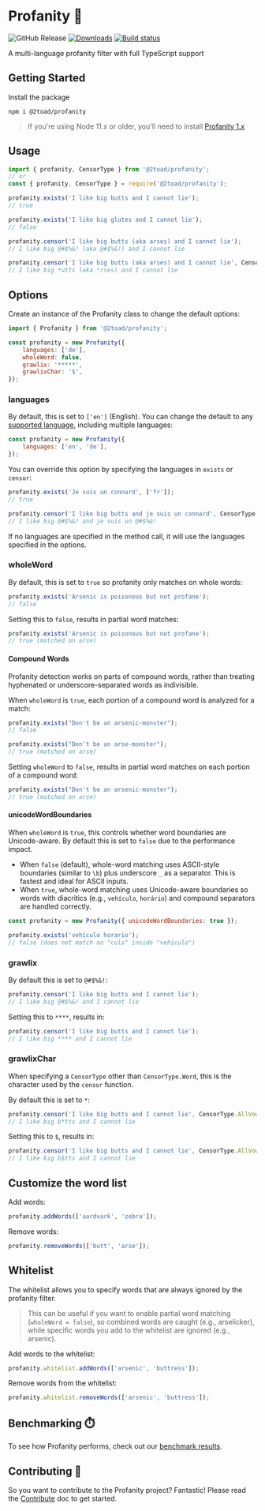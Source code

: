 # Profanity 🧼

![GitHub Release](https://img.shields.io/github/v/release/2Toad/Profanity)
[![Downloads](https://img.shields.io/npm/dm/@2toad/profanity.svg)](https://www.npmjs.com/package/@2toad/profanity)
[![Build status](https://github.com/2toad/profanity/actions/workflows/ci.yml/badge.svg)](https://github.com/2Toad/Profanity/actions/workflows/nodejs.yml)

A multi-language profanity filter with full TypeScript support

## Getting Started

Install the package

```Shell
npm i @2toad/profanity
```

>If you're using Node 11.x or older, you'll need to install [Profanity 1.x](https://github.com/2Toad/Profanity/releases)

## Usage

```JavaScript
import { profanity, CensorType } from '@2toad/profanity';
// or
const { profanity, CensorType } = require('@2toad/profanity');
```

```JavaScript
profanity.exists('I like big butts and I cannot lie');
// true

profanity.exists('I like big glutes and I cannot lie');
// false

profanity.censor('I like big butts (aka arses) and I cannot lie');
// I like big @#$%&! (aka @#$%&!) and I cannot lie

profanity.censor('I like big butts (aka arses) and I cannot lie', CensorType.FirstChar);
// I like big *utts (aka *rses) and I cannot lie
```

## Options
Create an instance of the Profanity class to change the default options:

```JavaScript
import { Profanity } from '@2toad/profanity';

const profanity = new Profanity({
    languages: ['de'],
    wholeWord: false,
    grawlix: '*****',
    grawlixChar: '$',
});
```

### languages

By default, this is set to `['en']` (English). You can change the default to any [supported language](./supported-languages.md), including multiple languages:

```JavaScript
const profanity = new Profanity({
    languages: ['en', 'de'],
});
```

You can override this option by specifying the languages in `exists` or `censor`:

```JavaScript
profanity.exists('Je suis un connard', ['fr']);
// true

profanity.censor('I like big butts and je suis un connard', CensorType.Word, ['en', 'de', 'fr']);
// I like big @#$%&! and je suis un @#$%&!
```

If no languages are specified in the method call, it will use the languages specified in the options.

### wholeWord

By default, this is set to `true` so profanity only matches on whole words:
```JavaScript
profanity.exists('Arsenic is poisonous but not profane');
// false
```

Setting this to `false`, results in partial word matches:
```JavaScript
profanity.exists('Arsenic is poisonous but not profane');
// true (matched on arse)
```

#### Compound Words  
Profanity detection works on parts of compound words, rather than treating hyphenated or underscore-separated words as indivisible.

When `wholeWord` is `true`, each portion of a compound word is analyzed for a match:
```JavaScript
profanity.exists("Don't be an arsenic-monster");
// false

profanity.exists("Don't be an arse-monster");
// true (matched on arse)
```
Setting `wholeWord` to `false`, results in partial word matches on each portion of a compound word:
```JavaScript
profanity.exists("Don't be an arsenic-monster");
// true (matched on arse)
```

#### unicodeWordBoundaries

When `wholeWord` is `true`, this controls whether word boundaries are Unicode-aware. By default this is set to `false` due to the performance impact. 

- When `false` (default), whole-word matching uses ASCII-style boundaries (similar to `\b`) plus underscore `_` as a separator. This is fastest and ideal for ASCII inputs.
- When `true`, whole-word matching uses Unicode-aware boundaries so words with diacritics (e.g., `vehículo`, `horário`) and compound separators are handled correctly.

```JavaScript
const profanity = new Profanity({ unicodeWordBoundaries: true });

profanity.exists('vehículo horario');
// false (does not match on "culo" inside "vehículo")
```

### grawlix

By default this is set to `@#$%&!`:
```JavaScript
profanity.censor('I like big butts and I cannot lie');
// I like big @#$%&! and I cannot lie
```

Setting this to `****`, results in:
```JavaScript
profanity.censor('I like big butts and I cannot lie');
// I like big **** and I cannot lie
```

### grawlixChar

When specifying a `CensorType` other than `CensorType.Word`, this is the character used by the `censor` function.

By default this is set to `*`:
```JavaScript
profanity.censor('I like big butts and I cannot lie', CensorType.AllVowels);
// I like big b*tts and I cannot lie
```

Setting this to `$`, results in:
```JavaScript
profanity.censor('I like big butts and I cannot lie', CensorType.AllVowels);
// I like big b$tts and I cannot lie
```

## Customize the word list

Add words:
```JavaScript
profanity.addWords(['aardvark', 'zebra']);
```

Remove words:
```JavaScript
profanity.removeWords(['butt', 'arse']);
```

## Whitelist
The whitelist allows you to specify words that are always ignored by the profanity filter.

>This can be useful if you want to enable partial word matching (`wholeWord = false`), so combined words are caught (e.g., arselicker), while specific words you add to the whitelist are ignored (e.g., arsenic).

Add words to the whitelist:
```JavaScript
profanity.whitelist.addWords(['arsenic', 'buttress']);
```

Remove words from the whitelist:
```JavaScript
profanity.whitelist.removeWords(['arsenic', 'buttress']);
```

## Benchmarking ⏱️

To see how Profanity performs, check out our [benchmark results](./src/tools/benchmark/results.md).

## Contributing 🤝

So you want to contribute to the Profanity project? Fantastic! Please read the [Contribute](./contribute.md) doc to get started.